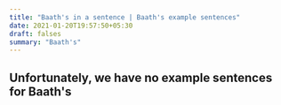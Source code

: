 ```yaml
---
title: "Baath's in a sentence | Baath's example sentences"
date: 2021-01-20T19:57:50+05:30
draft: falses
summary: "Baath's"
---
```

## Unfortunately, we have no example sentences for Baath's                 
